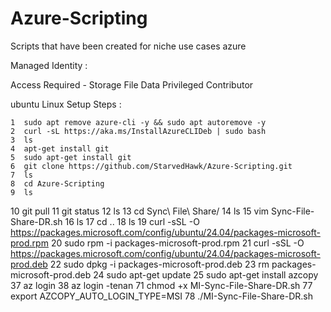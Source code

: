 # Azure-Scripting
Scripts that have been created for niche use cases azure


Managed Identity :  

Access Required - Storage File Data Privileged Contributor 




ubuntu Linux Setup Steps : 

    1  sudo apt remove azure-cli -y && sudo apt autoremove -y
    2  curl -sL https://aka.ms/InstallAzureCLIDeb | sudo bash
    3  ls
    4  apt-get install git
    5  sudo apt-get install git
    6  git clone https://github.com/StarvedHawk/Azure-Scripting.git
    7  ls
    8  cd Azure-Scripting
    9  ls
   10  git pull
   11  git status
   12  ls
   13  cd Sync\ File\ Share/
   14  ls
   15  vim Sync-File-Share-DR.sh
   16  ls
   17  cd ..
   18  ls
   19  curl -sSL -O https://packages.microsoft.com/config/ubuntu/24.04/packages-microsoft-prod.rpm
   20  sudo rpm -i packages-microsoft-prod.rpm
   21  curl -sSL -O https://packages.microsoft.com/config/ubuntu/24.04/packages-microsoft-prod.deb
   22  sudo dpkg -i packages-microsoft-prod.deb
   23  rm packages-microsoft-prod.deb
   24  sudo apt-get update
   25  sudo apt-get install azcopy
   37  az login
   38  az login -tenan
   71  chmod +x MI-Sync-File-Share-DR.sh
   77  export AZCOPY_AUTO_LOGIN_TYPE=MSI
   78  ./MI-Sync-File-Share-DR.sh